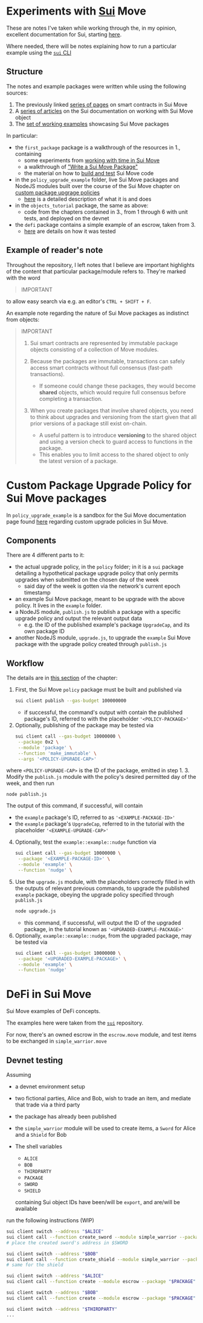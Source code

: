 # Experiments with [Sui](https://sui.io/) Move

These are notes I've taken while working through the, in my opinion, excellent
documentation for Sui, starting [here](https://docs.sui.io/build/move).

Where needed, there will be notes explaining how to run a particular example
using the [`sui` CLI](https://docs.sui.io/build/cli-client)

## Structure

The notes and example packages were written while using the following sources:

1. The previously linked [series of pages](https://docs.sui.io/build/move) on smart contracts in Sui Move
2. A [series of articles](https://docs.sui.io/build/programming-with-objects) on the Sui documentation on working with Sui Move object
3. The [set of working examples](https://github.com/MystenLabs/sui/tree/main/sui_programmability/examples) showcasing Sui Move packages

In particular:

* the `first_package` package is a walkthrough of the resources in 1., containing
  - some experiments from [working with time in Sui Move](https://docs.sui.io/build/move/time)
  - a walkthrough of ["Write a Sui Move Package"](https://docs.sui.io/build/move/write-package)
  - the material on how to [build and test](https://docs.sui.io/build/move/build-test) Sui Move code
* in the `policy_upgrade_example` folder, live Sui Move packages and NodeJS modules built over the course
  of the Sui Move chapter on [custom package upgrage policies](https://docs.sui.io/build/custom-upgrade-policy)
  - [here](#custom-package-upgrade-policy-for-sui-move-packages) is a detailed description of what it is and does
* in the `objects_tutorial` package, the same as above:
  - code from the chapters contained in 3., from 1 through 6 with unit tests, and deployed on the devnet
* the `defi` package contains a simple example of an escrow, taken from 3.
  - [here](#defi-in-sui-move) are details on how it was tested

## Example of reader's note

Throughout the repository, I left notes that I believe are important highlights of the content
that particular package/module refers to.
They're marked with the word

>
> IMPORTANT
>

to allow easy search via e.g. an editor's `CTRL + SHIFT + F`.

An example note regarding the nature of Sui Move packages as indistinct from objects:

>
> IMPORTANT
>
> 1. Sui smart contracts are represented by immutable package objects consisting of a
>    collection of Move modules.
>
> 2. Because the packages are immutable, transactions can safely access smart contracts
>    without full consensus (fast-path transactions).
>    - If someone could change these packages, they would become **shared** objects, which
>      would require full consensus before completing a transaction.
>
> 3. When you create packages that involve shared objects, you need to think about
>    upgrades and versioning from the start given that all prior versions of a
>    package still exist on-chain.
>    - A useful pattern is to introduce **versioning** to the shared object and using
>      a version check to guard access to functions in the package.
>    - This enables you to limit access to the shared object to only the latest version of
>      a package.
>

# Custom Package Upgrade Policy for Sui Move packages

In `policy_upgrade_example` is a sandbox for the Sui Move documentation
page found [here](https://docs.sui.io/build/custom-upgrade-policy) regarding
custom upgrade policies in Sui Move.

## Components

There are 4 different parts to it:
* the actual upgrade policy, in the `policy` folder; in it is a `sui` package detailing
  a hypothetical package upgrade policy that only permits upgrades when submitted
  on the chosen day of the week
  - said day of the week is gotten via the network's current epoch timestamp
* an example Sui Move package, meant to be upgrade with the above policy. It lives in
  the `example` folder.
* a NodeJS module, `publish.js` to publish a package with a specific upgrade policy and output the
  relevant output data
  - e.g. the ID of the published example's package `UpgradeCap`, and its own package ID
* another NodeJS module, `upgrade.js`, to upgrade the `example` Sui Move package with
  the upgrade policy created through `publish.js`

## Workflow

The details are in [this section](https://docs.sui.io/build/custom-upgrade-policy#example-day-of-the-week-upgrade-policy) of the chapter:

1. First, the Sui Move `policy` package must be built and published via
    ```bash
    sui client publish --gas-budget 100000000
    ```
   - if successful, the command's output with contain the published package's ID, referred to
     with the placeholder `'<POLICY-PACKAGE>'`
2. Optionally, publishing of the package may be tested via
   ```bash
   sui client call --gas-budget 10000000 \
    --package 0x2 \
    --module 'package' \
    --function 'make_immutable' \
    --args '<POLICY-UPGRADE-CAP>'
   ```
  where `<POLICY-UPGRADE-CAP>` is the ID of the package, emitted in step 1.
3. Modify the `publish.js` module with the policy's desired permitted day of the week,
   and then run
   ```
   node publish.js
   ```
   The output of this command, if successful, will contain
   - the `example` package's ID, referred to as `'<EXAMPLE-PACKAGE-ID>'`
   - the `example` package's `UpgradeCap`, referred to in the tutorial with the placeholder `'<EXAMPLE-UPGRADE-CAP>'`
4. Optionally, test the `example::example::nudge` function via
   ```bash
   sui client call --gas-budget 10000000 \
    --package '<EXAMPLE-PACKAGE-ID>' \
    --module 'example' \
    --function 'nudge' \
   ```
5. Use the `upgrade.js` module, with the placeholders correctly filled in with the outputs
   of relevant previous commands, to upgrade the published `example` package, obeying the
   upgrade policy specified through `publish.js`
   ```bash
   node upgrade.js
   ```
   - this command, if successful, will output the ID of the upgraded package, in the tutorial
   known as `'<UPGRADED-EXAMPLE-PACKAGE>'`
6. Optionally, `example::example::nudge`, from the upgraded package, may be tested via
   ```bash
   sui client call --gas-budget 10000000 \
    --package '<UPGRADED-EXAMPLE-PACKAGE>' \
    --module 'example' \
    --function 'nudge'
   ```

# DeFi in Sui Move

Sui Move examples of DeFi concepts.

The examples here were taken from the [`sui`](https://github.com/MystenLabs/sui/tree/main/sui_programmability/examples/defi) repository.

For now, there's an owned escrow in the `escrow.move` module, and test items to be
exchanged in `simple_warrior.move`

## Devnet testing

Assuming
* a devnet environment setup
* two fictional parties, Alice and Bob, wish to trade an item, and mediate that trade via a third party
* the package has already been published
* the `simple_warrior` module will be used to create items, a `Sword` for Alice and a `Shield` for Bob
* The shell variables
  - `ALICE`
  - `BOB`
  - `THIRDPARTY`
  - `PACKAGE`
  - `SWORD`
  - `SHIELD`

  containing Sui object IDs have been/will be `export`, and are/will be available

run the following instructions (WIP)

```bash
sui client switch --address "$ALICE"
sui client call --function create_sword --module simple_warrior --package "$PACKAGE" --args 100 --gas-budget 10000000
# place the created sword's address in $SWORD

sui client switch --address "$BOB"
sui client call --function create_shield --module simple_warrior --package "$PACKAGE" --args 100 --gas-budget 10000000
# same for the shield

sui client switch --address "$ALICE"
sui client call --function create --module escrow --package "$PACKAGE" --args "$BOB" "$THIRDPARTY" "$SHIELD" "$SWORD" --gas-budget 10000000

sui client switch --address "$BOB"
sui client call --function create --module escrow --package "$PACKAGE" --args "$BOB" "$THIRDPARTY" "$SWORD" "$SHIELD" --gas-budget 10000000

sui client switch --address "$THIRDPARTY"
...

```